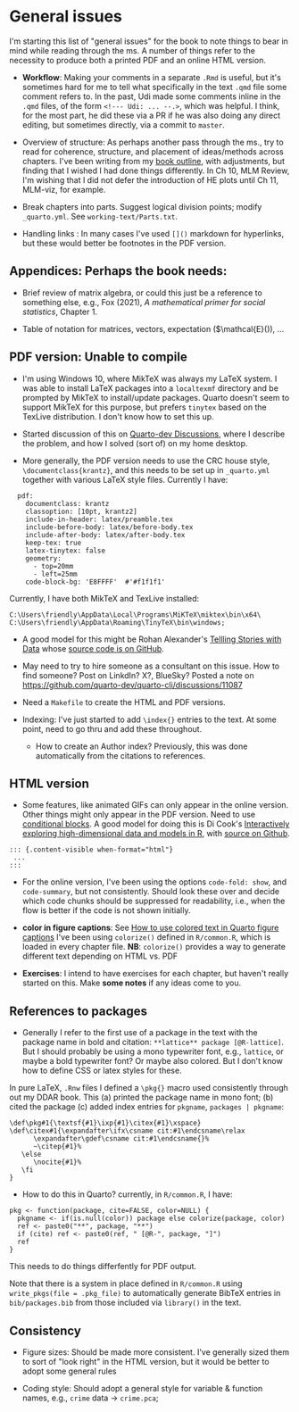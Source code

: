 # General issues

I'm starting this list of "general issues" for the book to note things to bear in mind while reading through the ms.
A number of things refer to the necessity to produce both a printed PDF and an online HTML version.

* **Workflow**: Making your comments in a separate `.Rmd` is useful, but it's sometimes hard for me to tell what specifically
  in the text `.qmd` file some comment refers to. In the past, Udi made some comments inline in the `.qmd` files,
  of the form `<!--- Udi: ... --.>`, which was helpful. I think, for the most part, he did these via a PR if
  he was also doing any direct editing, but sometimes directly, via a commit to `master`.
  
* Overview of structure: As perhaps another pass through the ms., try to read for coherence, structure, and placement of ideas/methods across chapters. 
  I've been writing from my [book outline](TaylorFrancis/book-outline.docx), with adjustments, but finding that
  I wished I had done things differently. In Ch 10, MLM Review, I'm wishing that I did not defer the introduction
  of HE plots until Ch 11, MLM-viz, for example.
  
* Break chapters into parts. Suggest logical division points; modify `_quarto.yml`. See `working-text/Parts.txt`.

* Handling links : In many cases I've used `[]()` markdown for hyperlinks, but these would better be footnotes in the PDF version.

## Appendices: Perhaps the book needs:

  - Brief review of matrix algebra, or could this just be a reference to something else, e.g., Fox (2021), 
  _A mathematical primer for social statistics_, Chapter 1.
  
  - Table of notation for matrices, vectors, expectation ($\mathcal{E}()), ...
  

  

## PDF version: Unable to compile

  - I'm using Windows 10, where MikTeX was always my LaTeX system. I was able to install LaTeX packages into a `localtexmf` directory and be prompted by MikTeX to install/update packages. 
  Quarto doesn't seem to support MikTeX for this purpose, but prefers `tinytex` based on the TexLive distribution. I don't know how to set this up.
  
  - Started discussion of this on [Quarto-dev Discussions](https://github.com/quarto-dev/quarto-cli/discussions/11087), where I describe
  the problem, and how I solved (sort of) on my home desktop. 
  
  - More generally, the PDF version needs to use the CRC house style, `\documentclass{krantz}`, and this needs to be set up in `_quarto.yml` together with various LaTeX style files.  Currently I have:

```
  pdf:
    documentclass: krantz
    classoption: [10pt, krantz2]
    include-in-header: latex/preamble.tex
    include-before-body: latex/before-body.tex
    include-after-body: latex/after-body.tex
    keep-tex: true
    latex-tinytex: false
    geometry:
      - top=20mm
      - left=25mm
    code-block-bg: 'E8FFFF'  #'#f1f1f1'
```

Currently, I have both MikTeX and TexLive installed:

```
C:\Users\friendly\AppData\Local\Programs\MiKTeX\miktex\bin\x64\
C:\Users\friendly\AppData\Roaming\TinyTeX\bin\windows;
```


  - A good model for this might be Rohan Alexander's [Tellling Stories with Data](https://tellingstorieswithdata.com/)
  whose [source code is on GitHub](https://github.com/RohanAlexander/telling_stories/).

  
  - May need to try to hire someone as a consultant on this issue. How to find someone? Post on LinkdIn? X?, BlueSky?
  Posted a note on https://github.com/quarto-dev/quarto-cli/discussions/11087 
  
  - Need a `Makefile` to create the HTML and PDF versions. 
  
  
  
  - Indexing: I've just started to add `\index{}` entries to the text. At some point, need to go thru and add these throughout. 
    - How to create an Author index? Previously, this was done automatically from the citations to references.
  

## HTML version

  - Some features, like animated GIFs can only appear in the online version. Other things might only appear in the PDF version.
  Need to use [conditional blocks](https://quarto.org/docs/authoring/conditional.html). A good model for doing this
  is Di Cook's [Interactively exploring high-dimensional data and models in R](https://dicook.github.io/mulgar_book/),
  with [source on Github](https://github.com/dicook/mulgar_book).


```
::: {.content-visible when-format="html"}
 ...
:::
```

  - For the online version, I've been using the options `code-fold: show`, and `code-summary`, but not consistently. 
  Should look these over and decide which code chunks should be suppressed for readability, i.e., when the flow is 
  better if the code is not shown initially.

* **color in figure captions**: See [How to use colored text in Quarto figure captions](test/caption-colors.qmd)
  I've been using `colorize()` defined in `R/common.R`, which is loaded in every chapter file.
  **NB**: `colorize()` provides a way to generate different text depending on HTML vs. PDF

* **Exercises**: I intend to have exercises for each chapter, but haven't really started on this. 
  Make **some notes** if any ideas come to you.

## References to packages

  - Generally I refer to the first use of a package in the text with the package name in bold and
  citation: `**lattice** package [@R-lattice]`. But I should probably be using a mono typewriter font, e.g., `lattice`,
  or maybe a bold typewriter font? Or maybe also colored. But I don't know how to define CSS or latex styles for these.
  
  In pure LaTeX, `.Rnw` files I defined a `\pkg{}` macro used consistently through out my DDAR book. This (a) printed the
  package name in mono font; (b) cited the package (c) added index entries for `pkgname`, `packages | pkgname`:

```
\def\pkg#1{\textsf{#1}\ixp{#1}\citex{#1}\xspace}
\def\citex#1{\expandafter\ifx\csname cit:#1\endcsname\relax
      \expandafter\gdef\csname cit:#1\endcsname{}%
      ~\citep{#1}%
   \else
      \nocite{#1}%
   \fi
}
```
  
  - How to do this in Quarto? currently, in `R/common.R`, I have:

```
pkg <- function(package, cite=FALSE, color=NULL) {
  pkgname <- if(is.null(color)) package else colorize(package, color)
  ref <- paste0("**", package, "**")
  if (cite) ref <- paste0(ref, " [@R-", package, "]")
  ref
}
```

  This needs to do things differfently for PDF output.

  Note that there is a system in place defined in `R/common.R` using `write_pkgs(file = .pkg_file)` to automatically
  generate BibTeX entries in `bib/packages.bib` from those included via `library()` in the text.
  
## Consistency
  - Figure sizes: Should be made more consistent. I've generally sized them to sort of "look right" in the HTML version, but
  it would be better to adopt some general rules
  
  - Coding style: Should adopt a general style for variable & function names, e.g., `crime` data -> `crime.pca`;
  

